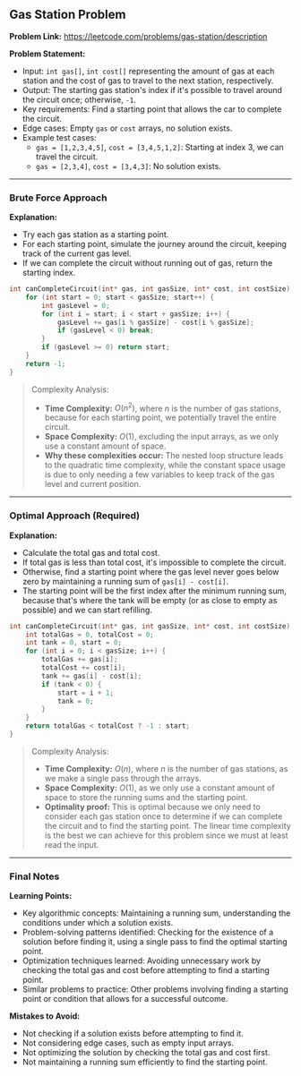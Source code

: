 ## Gas Station Problem
**Problem Link:** https://leetcode.com/problems/gas-station/description

**Problem Statement:**
- Input: `int gas[]`, `int cost[]` representing the amount of gas at each station and the cost of gas to travel to the next station, respectively.
- Output: The starting gas station's index if it's possible to travel around the circuit once; otherwise, `-1`.
- Key requirements: Find a starting point that allows the car to complete the circuit.
- Edge cases: Empty `gas` or `cost` arrays, no solution exists.
- Example test cases:
  - `gas = [1,2,3,4,5]`, `cost = [3,4,5,1,2]`: Starting at index 3, we can travel the circuit.
  - `gas = [2,3,4]`, `cost = [3,4,3]`: No solution exists.

---

### Brute Force Approach
**Explanation:**
- Try each gas station as a starting point.
- For each starting point, simulate the journey around the circuit, keeping track of the current gas level.
- If we can complete the circuit without running out of gas, return the starting index.

```cpp
int canCompleteCircuit(int* gas, int gasSize, int* cost, int costSize) {
    for (int start = 0; start < gasSize; start++) {
        int gasLevel = 0;
        for (int i = start; i < start + gasSize; i++) {
            gasLevel += gas[i % gasSize] - cost[i % gasSize];
            if (gasLevel < 0) break;
        }
        if (gasLevel >= 0) return start;
    }
    return -1;
}
```

> Complexity Analysis:
> - **Time Complexity:** $O(n^2)$, where $n$ is the number of gas stations, because for each starting point, we potentially travel the entire circuit.
> - **Space Complexity:** $O(1)$, excluding the input arrays, as we only use a constant amount of space.
> - **Why these complexities occur:** The nested loop structure leads to the quadratic time complexity, while the constant space usage is due to only needing a few variables to keep track of the gas level and current position.

---

### Optimal Approach (Required)
**Explanation:**
- Calculate the total gas and total cost.
- If total gas is less than total cost, it's impossible to complete the circuit.
- Otherwise, find a starting point where the gas level never goes below zero by maintaining a running sum of `gas[i] - cost[i]`.
- The starting point will be the first index after the minimum running sum, because that's where the tank will be empty (or as close to empty as possible) and we can start refilling.

```cpp
int canCompleteCircuit(int* gas, int gasSize, int* cost, int costSize) {
    int totalGas = 0, totalCost = 0;
    int tank = 0, start = 0;
    for (int i = 0; i < gasSize; i++) {
        totalGas += gas[i];
        totalCost += cost[i];
        tank += gas[i] - cost[i];
        if (tank < 0) {
            start = i + 1;
            tank = 0;
        }
    }
    return totalGas < totalCost ? -1 : start;
}
```

> Complexity Analysis:
> - **Time Complexity:** $O(n)$, where $n$ is the number of gas stations, as we make a single pass through the arrays.
> - **Space Complexity:** $O(1)$, as we only use a constant amount of space to store the running sums and the starting point.
> - **Optimality proof:** This is optimal because we only need to consider each gas station once to determine if we can complete the circuit and to find the starting point. The linear time complexity is the best we can achieve for this problem since we must at least read the input.

---

### Final Notes
**Learning Points:**
- Key algorithmic concepts: Maintaining a running sum, understanding the conditions under which a solution exists.
- Problem-solving patterns identified: Checking for the existence of a solution before finding it, using a single pass to find the optimal starting point.
- Optimization techniques learned: Avoiding unnecessary work by checking the total gas and cost before attempting to find a starting point.
- Similar problems to practice: Other problems involving finding a starting point or condition that allows for a successful outcome.

**Mistakes to Avoid:**
- Not checking if a solution exists before attempting to find it.
- Not considering edge cases, such as empty input arrays.
- Not optimizing the solution by checking the total gas and cost first.
- Not maintaining a running sum efficiently to find the starting point.